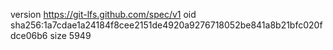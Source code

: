 version https://git-lfs.github.com/spec/v1
oid sha256:1a7cdae1a24184f8cee2151de4920a9276718052be841a8b21bfc020fdce06b6
size 5949
